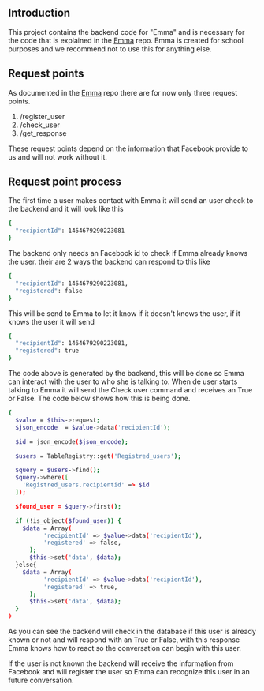 
<!-- ## Installation

1. Download [Composer](http://getcomposer.org/doc/00-intro.md) or update `composer self-update`.
2. Run `php composer.phar create-project --prefer-dist cakephp/app [app_name]`.
3. Clone this repo to your preffered location by

If Composer is installed globally, run

```bash
composer create-project --prefer-dist cakephp/app
```

In case you want to use a custom app dir name (e.g. `/myapp/`):

```bash
composer create-project --prefer-dist cakephp/app myapp
```

You should now be able to visit the path to where you installed the app and see the default home page.

### Installation of 3.next

In case you want to try the unstable branch:

```bash
composer create-project --prefer-dist cakephp/app=dev-3.next app
```

You may then install specific RC, for example:

```bash
cd app;
composer require cakephp/cakephp:3.4.0-RC3
```

## Update

Since this skeleton is a starting point for your application and various files would have been modified as per your needs, there isn't a way to provide automated upgrades, so you have to do any updates manually.

## Configuration

Read and edit `config/app.php` and setup the `'Datasources'` and any other
configuration relevant for your application.

## Layout
The app skeleton uses a subset of [Foundation](http://foundation.zurb.com/) CSS framework by default. You can, however, replace it with any other library or custom styles. -->

## Introduction

This project contains the backend code for "Emma" and is necessary for the code that is explained in the [Emma](https://github.com/tijnrenders/emma) repo. Emma is created for school purposes and we recommend not to use this for anything else.

## Request points

As documented in the [Emma](https://github.com/tijnrenders/emma) repo there are for now only three request points.

1. /register_user
2. /check_user
3. /get_response

These request points depend on the information that Facebook provide to us and will not work without it.

## Request point process

The first time a user makes contact with Emma it will send an user check to the backend and it will look like this

```bash
{
  "recipientId": 1464679290223081
}
```

The backend only needs an Facebook id to check if Emma already knows the user. their are 2 ways the backend can respond to this like

```bash
{
  "recipientId": 1464679290223081,
  "registered": false
}
```

This will be send to Emma to let it know if it doesn't knows the user, if it knows the user it will send

```bash
{
  "recipientId": 1464679290223081,
  "registered": true
}
```
The code above is generated by the backend, this will be done so Emma can interact with the user to who she is talking to.
When de user starts talking to Emma it will send the Check user command and receives an True or False. The code below shows how this is being done.

```bash
{
  $value = $this->request;
  $json_encode  = $value->data('recipientId');

  $id = json_encode($json_encode);

  $users = TableRegistry::get('Registred_users');

  $query = $users->find();
  $query->where([
    'Registred_users.recipientid' => $id
  ]);

  $found_user = $query->first();

  if (!is_object($found_user)) {
    $data = Array(
          'recipientId' => $value->data('recipientId'),
          'registered' => false,
      );
      $this->set('data', $data);
  }else{
    $data = Array(
          'recipientId' => $value->data('recipientId'),
          'registered' => true,
      );
      $this->set('data', $data);
  }
}
```

As you can see the backend will check in the database if this user is already known or not and will respond with an True or False, with this response Emma knows how to react so the conversation can begin with this user.

If the user is not known the backend will receive the information from Facebook and will register the user so Emma can recognize this user in an future conversation.
